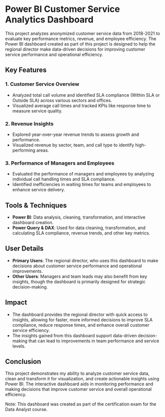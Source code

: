 # Power BI Customer Service Analytics Dashboard

This project analyzes anonymized customer service data from 2018-2021 to evaluate key performance metrics, revenue, and employee efficiency. The Power BI dashboard created as part of this project is designed to help the regional director make data-driven decisions for improving customer service performance and operational efficiency.

## Key Features

### 1. **Customer Service Overview**  
- Analyzed total call volume and identified SLA compliance (Within SLA or Outside SLA) across various sectors and offices.
- Visualized average call times and tracked KPIs like response time to measure service quality.

### 2. **Revenue Insights**  
- Explored year-over-year revenue trends to assess growth and performance.
- Visualized revenue by sector, team, and call type to identify high-performing areas.

### 3. **Performance of Managers and Employees**  
- Evaluated the performance of managers and employees by analyzing individual call handling times and SLA compliance.
- Identified inefficiencies in waiting times for teams and employees to enhance service delivery.

## Tools & Techniques

- **Power BI**: Data analysis, cleaning, transformation, and interactive dashboard creation.
- **Power Query & DAX**: Used for data cleaning, transformation, and calculating SLA compliance, revenue trends, and other key metrics.

## User Details
- **Primary Users**: The regional director, who uses this dashboard to make decisions about customer service performance and operational improvements.
- **Other Users**: Managers and team leads may also benefit from key insights, though the dashboard is primarily designed for strategic decision-making.

## Impact

- The dashboard provides the regional director with quick access to insights, allowing for faster, more informed decisions to improve SLA compliance, reduce response times, and enhance overall customer service efficiency.
- The insights gained from this dashboard support data-driven decision-making that can lead to improvements in team performance and service levels.

## Conclusion

This project demonstrates my ability to analyze customer service data, clean and transform it for visualization, and create actionable insights using Power BI. The interactive dashboard aids in monitoring performance and making decisions that improve customer service and overall operational efficiency.


Note: This dashboard was created as part of the certification exam for the Data Analyst course.
